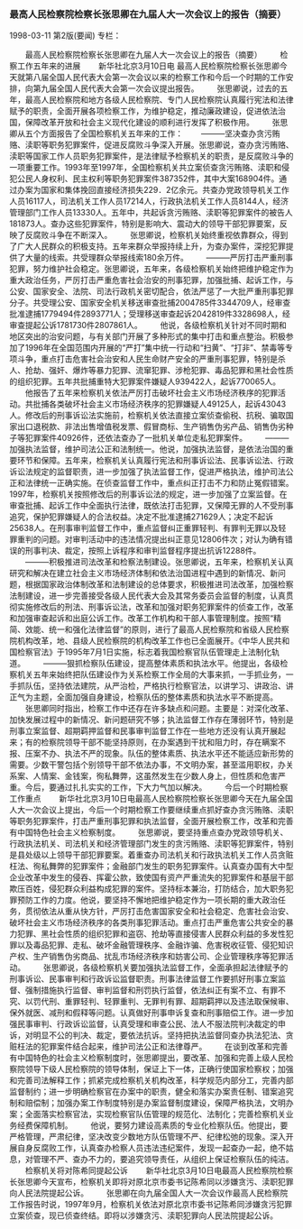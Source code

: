 ### 最高人民检察院检察长张思卿在九届人大一次会议上的报告（摘要）

1998-03-11
第2版(要闻)
专栏：

　　最高人民检察院检察长张思卿在九届人大一次会议上的报告（摘要）
　　检察工作五年来的进展
　　新华社北京3月10日电  最高人民检察院检察长张思卿今天就第八届全国人民代表大会第一次会议以来的检察工作和今后一个时期的工作安排，向第九届全国人民代表大会第一次会议提出报告。
　　张思卿说，过去的五年，最高人民检察院和地方各级人民检察院、专门人民检察院认真履行宪法和法律赋予的职责，全面开展各项检察工作，为维护稳定，推动廉政建设，促进依法治国，保障改革开放和社会主义现代化建设的顺利进行发挥了积极作用。
　　张思卿从五个方面报告了全国检察机关五年来的工作：
　　———坚决查办贪污贿赂、渎职等职务犯罪案件，促进反腐败斗争深入开展。张思卿说，查办贪污贿赂、渎职等国家工作人员职务犯罪案件，是法律赋予检察机关的职责，是反腐败斗争的一项重要工作。1993年至1997年，全国检察机关共立案侦查贪污贿赂、渎职和侵犯公民人身权利、民主权利等职务犯罪案件387352件，其中大案168904件。通过办案为国家和集体挽回直接经济损失229．2亿余元。共查办党政领导机关工作人员16117人，司法机关工作人员17214人，行政执法机关工作人员8144人，经济管理部门工作人员13330人。五年中，共起诉贪污贿赂、渎职等犯罪案件的被告人181873人。查办这些犯罪案件，特别是影响大、震动大的领导干部犯罪要案，反映了反腐败斗争在不断深入。
　　张思卿说，检察机关始终重视依靠群众，得到了广大人民群众的积极支持。五年来群众举报持续上升，为查办案件，深挖犯罪提供了大量的线索。共受理群众举报线索180余万件。
　　———严厉打击严重刑事犯罪，努力维护社会稳定。张思卿说，五年来，各级检察机关始终把维护稳定作为重大政治任务，严厉打击严重危害社会治安的刑事犯罪，加强批捕、起诉工作，与公安、国家安全、法院、司法行政机关密切配合，依法严惩了一大批严重刑事犯罪分子。共受理公安、国家安全机关移送审查批捕2004785件3344709人，经审查批准逮捕1779494件2893771人；受理移送审查起诉2042819件3328698人，经审查提起公诉1781730件2807861人。
　　他说，各级检察机关针对不同时期和地区突出的治安问题，与有关部门开展了多种形式的集中打击和重点整治。积极参加了1996年在全国范围内开展的“严打”集中统一行动和“扫黄”、“打非”、禁毒等专项斗争，重点打击危害社会治安和人民生命财产安全的严重刑事犯罪，特别是杀人、抢劫、强奸、爆炸等暴力犯罪、流窜犯罪、涉枪犯罪、毒品犯罪和黑社会性质的组织犯罪。五年共批捕重特大犯罪案件嫌疑人939422人，起诉770065人。
　　他报告了五年来检察机关依法严厉打击破坏社会主义市场经济秩序的犯罪活动。共批捕各类破坏社会主义市场经济秩序的犯罪嫌疑人49125人，起诉43043人。修改后的刑事诉讼法实施前，检察机关依法直接立案侦查偷税、抗税、骗取国家出口退税款、非法出售增值税发票、假冒商标、生产销售伪劣产品、销售伪劣种子等犯罪案件40926件，还依法查办了一批机关单位走私犯罪案件。
　　———加强执法监督，维护司法公正和法制统一。他说，加强执法监督，是依法治国的重要环节和保障。五年来，检察机关认真履行宪法和刑事诉讼法、民事诉讼法、行政诉讼法规定的监督职责，进一步加强了执法监督工作，促进严格执法，维护司法公正和法律统一正确实施。在侦查监督工作中，重点纠正打击不力和防止冤假错案。1997年，检察机关按照修改后的刑事诉讼法的规定，进一步加强了立案监督。在审查批捕、起诉工作中全面执行法律，既依法打击犯罪，又保障无罪的人不受刑事追究，保护犯罪嫌疑人的合法权益。决定不批准逮捕271629人；决定不起诉25638人。在刑事审判监督工作中，重点监督纠正重罪轻判、有罪判无罪以及轻罪重判的问题。对审判活动中的违法情况提出纠正意见12806件次；对认为确有错误的刑事判决、裁定，按照上诉程序和审判监督程序提出抗诉12288件。
　　———积极推进司法改革和检察法制建设。张思卿说，五年来，检察机关认真研究和解决在建立社会主义市场经济体制和依法治国进程中遇到的新情况、新问题，根据国家政治体制改革和法制建设的总体要求，积极推进司法改革，加强检察法制建设，进一步完善接受各级人民代表大会及其常务委员会监督的制度，认真贯彻实施修改后的刑法、刑事诉讼法，改革和加强对职务犯罪案件的侦查工作，改革和加强审查起诉和出庭公诉工作。改革工作机构和干部人事管理制度。按照“精简、效能、统一和强化法律监督”的原则，进行了最高人民检察院和省级人民检察院机构改革，地、县级人民检察院的机构改革工作也已全面展开。《中华人民共和国检察官法》于1995年7月1日实施，标志着我国检察官队伍管理走上法制化轨道。
　　———狠抓检察队伍建设，提高整体素质和执法水平。他提出，各级检察机关五年来始终把队伍建设作为关系检察工作全局的大事来抓，一手抓业务，一手抓队伍，坚持依法建院，从严治检，严格执行检察官法，以讲学习、讲政治、讲正气为主题，全面加强自身建设，检察队伍的整体素质和执法水平不断提高。
　　张思卿同时指出，检察工作中还存在许多缺点和问题。主要是：对深化改革、加快发展过程中的新情况、新问题研究不够；执法监督工作存在薄弱环节，特别是刑事立案监督、超期羁押监督和民事审判监督工作在一些地方还没有认真开展起来；有的检察院领导干部不能坚持原则，在办案遇到干扰和阻力时，存在瞒案不报、压案不办、执法不严的现象。队伍的整体素质、执法水平还不能适应新形势的需要。少数干警包括个别领导干部不依法办事，不文明办案，甚至滥用职权，办关系案、人情案、金钱案，徇私舞弊，这虽然发生在少数人身上，但性质和危害严重。今后，要通过扎扎实实的工作，下大力气加以解决。
　　今后一个时期检察工作重点
　　新华社北京3月10日电最高人民检察院检察长张思卿今天在九届全国人大一次会议上提出，今后一个时期检察工作要继续重点抓好查办贪污贿赂、渎职等职务犯罪案件，打击严重刑事犯罪和执法监督，全面开展检察工作，改革和完善有中国特色社会主义检察制度。
　　张思卿说，要坚持重点查办党政领导机关、行政执法机关、司法机关和经济管理部门发生的贪污贿赂、渎职等犯罪案件，特别是县处级以上领导干部犯罪要案。着重查办司法机关和行政执法机关工作人员贪赃枉法、徇私舞弊的犯罪案件；金融部门发生的职务犯罪案件。认真查办国有大中型企业改革中发生的侵吞、挥霍公款，致使国有资产严重流失的犯罪案件和基层干部欺压百姓，侵犯群众利益构成犯罪的案件。坚持标本兼治，打防结合，加大职务犯罪预防工作的力度。他说，要坚持不懈地把维护稳定作为一项长期的重大政治任务，贯彻依法从重从快方针，严厉打击危害国家安全和社会稳定、危害社会治安、破坏社会主义市场经济秩序的各类刑事犯罪活动。重点打击严重危害公共安全的暴力犯罪、黑社会性质的组织犯罪和盗窃、抢劫等直接侵害人民群众利益的多发性犯罪以及毒品犯罪、走私、破坏金融管理秩序、金融诈骗、危害税收征管、侵犯知识产权、生产销售伪劣商品、扰乱市场经济秩序和妨害公司、企业管理秩序等犯罪活动。
　　张思卿说，各级检察机关要加强执法监督工作，全面承担起法律赋予的刑事诉讼、民事审判和行政诉讼监督职责。刑事法律监督工作要抓好刑事立案监督、强制措施执行监督、审判监督和刑罚执行监督，依法纠正有案不立、有罪不究、以罚代刑、重罪轻判、轻罪重判、无罪判有罪、超期羁押以及违法取保候审、保外就医、减刑和假释等问题。认真做好刑事申诉复查和刑事赔偿工作。进一步加强民事审判、行政诉讼监督，认真受理和审查公民、法人不服法院判决裁定的申诉，对明显不公的判决、裁定，要依法抗诉。坚持把执法监督同查办执法犯法、贪赃枉法的犯罪案件结合起来，维护司法公正和法律尊严。
　　在谈到改革和完善有中国特色的社会主义检察制度时，张思卿提出，要改革、加强和完善上级人民检察院领导下级人民检察院的领导体制，保证上下一体，正确行使国家检察权；加强和完善司法解释工作；抓紧完成检察机关机构改革，科学规范内部分工，完善内部监督制约；进一步明确检察官在办案中的职责，健全和落实办案责任制、错案追究制和赔偿制；加强办案工作制度特别是办案监督制度建设，保障严格执法，文明办案；全面落实检察官法，实现检察官队伍管理的规范化、法制化；完善检察机关业务经费保障机制。
　　他说，要努力建设高素质的专业化检察队伍。他提出，要严格管理，严肃纪律，坚决改变少数地方队伍管理不严、纪律松弛的现象。深入开展自身反腐败工作，认真查办检察人员违法违纪案件，发现一起查办一起，绝不姑息，对管理不严、查办不力的，要追究领导责任，从组织上保证检察队伍的纯洁。
　　检察机关将对陈希同提起公诉
　　新华社北京3月10日电最高人民检察院检察长张思卿今天宣布，检察机关即将对原北京市委书记陈希同以涉嫌贪污、渎职犯罪向人民法院提起公诉。
　　张思卿在向九届全国人大一次会议作最高人民检察院工作报告时说，1997年9月，检察机关依法对原北京市委书记陈希同涉嫌贪污犯罪立案侦查，现已侦查终结。即将以涉嫌贪污、渎职犯罪向人民法院提起公诉。
